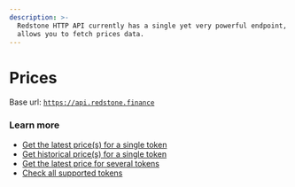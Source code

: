 ```yaml
---
description: >-
  Redstone HTTP API currently has a single yet very powerful endpoint, which
  allows you to fetch prices data.
---
```


# Prices

Base url: [`https://api.redstone.finance`](https://api.redstone.finance/prices)

### Learn more

* [Get the latest price\(s\) for a single token](get-price-for-a-single-token.md)
* [Get historical price\(s\) for a single token](get-several-prices-for-a-single-token.md)
* [Get the latest price for several tokens](get-price-for-several-tokens.md)
* [Check all supported tokens](https://github.com/redstone-finance/redstone-api/blob/main/docs/ALL_SUPPORTED_TOKENS.md)



